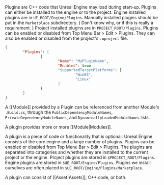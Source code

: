 Plugins are C++ code that Unreal Engine may load during start-up.
Plugins can either be installed to the engine or to the project.
Engine installed plugins are in `UE_ROOT/Engine/Plugins`.
Manually installed plugins should be put in the `Marketplace` subdirectory.
(
Don't know why, or if this is really a requirement.
)
Project installed plugins are in `PROJECT_ROOT/Plugins`.
Plugins can be enabled or disabled from Top Menu Bar > Edit > Plugins.
They can also be enabled or disabled from the project's `.uproject` file.
```json
{
        "Plugins": [
                {
                        "Name": "MyPluginName",
                        "Enabled": true
                        "SupportedTargetPlatforms": [
                                "Win64",
                                "Linux"
                        ]
                }
        ]
}
```

A [[Module]] provided by a Plugin can be referenced from another Module's `.Build.cs`,
through the `PublicDependencyModuleNames`, `PrivateDependencyModuleNames`, and `DynamicallyLoadedModuleNames` lists.

A plugin provides more or more [[Module|Modules]].


A plugin is a piece of code or functionality that is optional.
Unreal Engine consists of the core engine and a large number of plugins.
Plugins can be enabled or disabled from Top Menu Bar > Edit > Plugins.
The plugins are separated into categories and whether they are installed to the current project or the engine.
Project plugins are stored in `$PROJECT_ROOT/Plugins`.
Engine plugins are stored in `$UE_ROOT/Engine/Plugins`.
Plugins we install ourselves are often placed in `$UE_ROOT/Engine/Plugins/Marketplace`.

A plugin can consist of [[Asset|Assets]], C++ code, or both.
